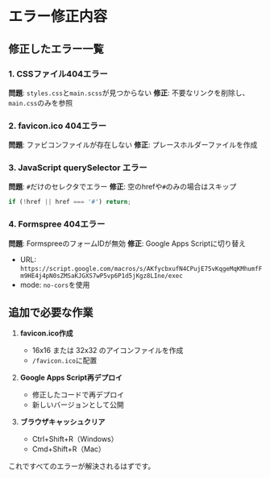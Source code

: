 # エラー修正内容

## 修正したエラー一覧

### 1. CSSファイル404エラー
**問題**: `styles.css`と`main.scss`が見つからない
**修正**: 不要なリンクを削除し、`main.css`のみを参照

### 2. favicon.ico 404エラー
**問題**: ファビコンファイルが存在しない
**修正**: プレースホルダーファイルを作成

### 3. JavaScript querySelector エラー
**問題**: `#`だけのセレクタでエラー
**修正**: 空のhrefや`#`のみの場合はスキップ
```javascript
if (!href || href === '#') return;
```

### 4. Formspree 404エラー
**問題**: FormspreeのフォームIDが無効
**修正**: Google Apps Scriptに切り替え
- URL: `https://script.google.com/macros/s/AKfycbxufN4CPujE75vKqgeMqKMhumfFm9HE4j4pN0sZMSaKJGXS7wP5vp6P1d5jKgz8LIne/exec`
- mode: `no-cors`を使用

## 追加で必要な作業

1. **favicon.ico作成**
   - 16x16 または 32x32 のアイコンファイルを作成
   - `/favicon.ico`に配置

2. **Google Apps Script再デプロイ**
   - 修正したコードで再デプロイ
   - 新しいバージョンとして公開

3. **ブラウザキャッシュクリア**
   - Ctrl+Shift+R（Windows）
   - Cmd+Shift+R（Mac）

これですべてのエラーが解決されるはずです。
